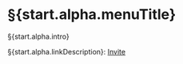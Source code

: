 # §{start.alpha.menuTitle}

§{start.alpha.intro}

§{start.alpha.linkDescription}: [Invite](https://discordapp.com/oauth2/authorize?client_id=412380586737664020&permissions=268435616&scope=bot&redirect_uri=https://google.com)
